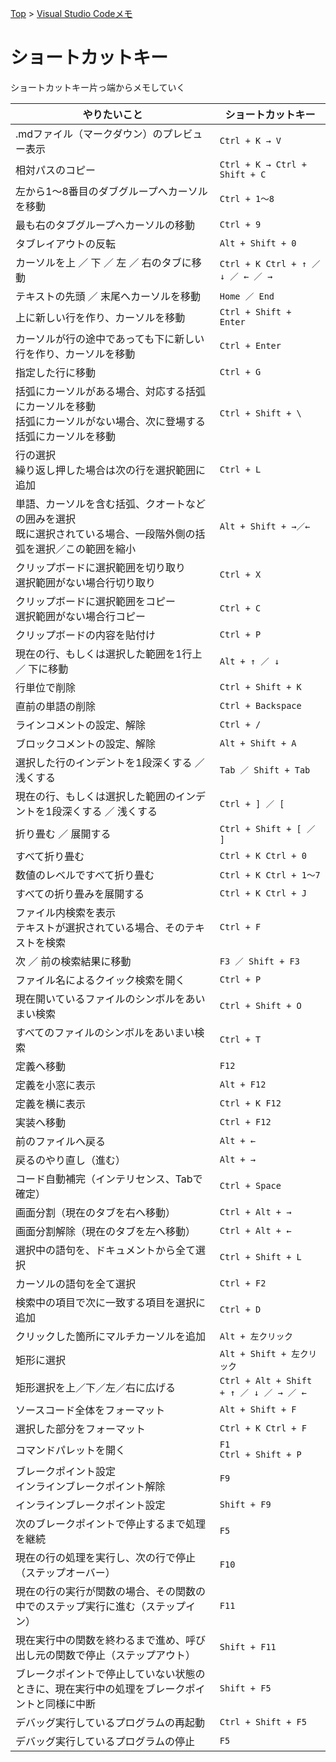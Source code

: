 [Top](../README.md) > [Visual Studio Codeメモ](../vscode.md)

# ショートカットキー
ショートカットキー片っ端からメモしていく

|やりたいこと|ショートカットキー|
|--|--|
|.mdファイル（マークダウン）のプレビュー表示|`Ctrl + K → V`|
|相対パスのコピー|`Ctrl + K → Ctrl + Shift + C`|
|左から1～8番目のダブグループへカーソルを移動|`Ctrl + 1～8`|
|最も右のタブグループへカーソルの移動|`Ctrl + 9`|
|タブレイアウトの反転|`Alt + Shift + 0`|
|カーソルを上 ／ 下 ／ 左 ／ 右のタブに移動|`Ctrl + K Ctrl + ↑ ／ ↓ ／ ← ／ →`|
|テキストの先頭 ／ 末尾へカーソルを移動|`Home ／ End`|
|上に新しい行を作り、カーソルを移動|`Ctrl + Shift + Enter`|
|カーソルが行の途中であっても下に新しい行を作り、カーソルを移動|`Ctrl + Enter`|
|指定した行に移動|`Ctrl + G`|
|括弧にカーソルがある場合、対応する括弧にカーソルを移動<br>括弧にカーソルがない場合、次に登場する括弧にカーソルを移動|`Ctrl + Shift + \`|
|行の選択<br>繰り返し押した場合は次の行を選択範囲に追加|`Ctrl + L`|
|単語、カーソルを含む括弧、クオートなどの囲みを選択<br>既に選択されている場合、一段階外側の括弧を選択／この範囲を縮小|`Alt + Shift + →／←`|
|クリップボードに選択範囲を切り取り<br>選択範囲がない場合行切り取り|`Ctrl + X`|
|クリップボードに選択範囲をコピー<br>選択範囲がない場合行コピー|`Ctrl + C`|
|クリップボードの内容を貼付け|`Ctrl + P`|
|現在の行、もしくは選択した範囲を1行上 ／ 下に移動|`Alt + ↑ ／ ↓`|
|行単位で削除|`Ctrl + Shift + K`|
|直前の単語の削除|`Ctrl + Backspace`|
|ラインコメントの設定、解除|`Ctrl + /`|
|ブロックコメントの設定、解除|`Alt + Shift + A`|
|選択した行のインデントを1段深くする ／ 浅くする|`Tab ／ Shift + Tab`|
|現在の行、もしくは選択した範囲のインデントを1段深くする ／ 浅くする|`Ctrl + ] ／ [`|
|折り畳む ／ 展開する|`Ctrl + Shift + [ ／ ]`|
|すべて折り畳む|`Ctrl + K Ctrl + 0`|
|数値のレベルですべて折り畳む|`Ctrl + K Ctrl + 1～7`|
|すべての折り畳みを展開する|`Ctrl + K Ctrl + J`|
|ファイル内検索を表示<br>テキストが選択されている場合、そのテキストを検索|`Ctrl + F`|
|次 ／ 前の検索結果に移動|`F3 ／ Shift + F3`|
|ファイル名によるクイック検索を開く|`Ctrl + P`|
|現在開いているファイルのシンボルをあいまい検索|`Ctrl + Shift + O`|
|すべてのファイルのシンボルをあいまい検索|`Ctrl + T`|
|定義へ移動|`F12`|
|定義を小窓に表示|`Alt + F12`|
|定義を横に表示|`Ctrl + K F12`|
|実装へ移動|`Ctrl + F12`|
|前のファイルへ戻る|`Alt + ←`|
|戻るのやり直し（進む）|`Alt + →`|
|コード自動補完（インテリセンス、Tabで確定）|`Ctrl + Space`|
|画面分割（現在のタブを右へ移動）|`Ctrl + Alt + →`|
|画面分割解除（現在のタブを左へ移動）|`Ctrl + Alt + ←`|
|選択中の語句を、ドキュメントから全て選択|`Ctrl + Shift + L`|
|カーソルの語句を全て選択|`Ctrl + F2`|
|検索中の項目で次に一致する項目を選択に追加|`Ctrl + D`|
|クリックした箇所にマルチカーソルを追加|`Alt + 左クリック`|
|矩形に選択|`Alt + Shift + 左クリック`|
|矩形選択を上／下／左／右に広げる|`Ctrl + Alt + Shift + ↑ ／ ↓ ／ → ／ ←`|
|ソースコード全体をフォーマット|`Alt + Shift + F`|
|選択した部分をフォーマット|`Ctrl + K Ctrl + F`|
|コマンドパレットを開く|`F1`<br>`Ctrl + Shift + P`|
|ブレークポイント設定<br>インラインブレークポイント解除|`F9`|
|インラインブレークポイント設定|`Shift + F9`|
|次のブレークポイントで停止するまで処理を継続|`F5`|
|現在の行の処理を実行し、次の行で停止（ステップオーバー）|`F10`|
|現在の行の実行が関数の場合、その関数の中でのステップ実行に進む（ステップイン）|`F11`|
|現在実行中の関数を終わるまで進め、呼び出し元の関数で停止（ステップアウト）|`Shift + F11`|
|ブレークポイントで停止していない状態のときに、現在実行中の処理をブレークポイントと同様に中断|`Shift + F5`|
|デバッグ実行しているプログラムの再起動|`Ctrl + Shift + F5`|
|デバッグ実行しているプログラムの停止|`F5`|
